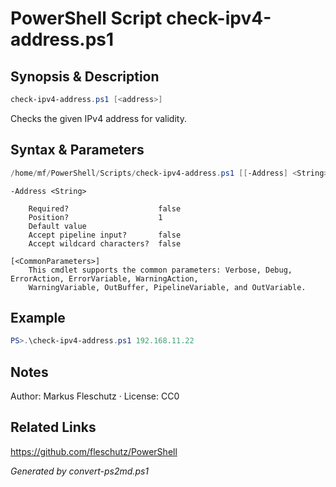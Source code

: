 # PowerShell Script check-ipv4-address.ps1

## Synopsis & Description
```powershell
check-ipv4-address.ps1 [<address>]
```

Checks the given IPv4 address for validity.

## Syntax & Parameters
```powershell
/home/mf/PowerShell/Scripts/check-ipv4-address.ps1 [[-Address] <String>] [<CommonParameters>]
```

```
-Address <String>
    
    Required?                    false
    Position?                    1
    Default value                
    Accept pipeline input?       false
    Accept wildcard characters?  false
```

```
[<CommonParameters>]
    This cmdlet supports the common parameters: Verbose, Debug, ErrorAction, ErrorVariable, WarningAction, 
    WarningVariable, OutBuffer, PipelineVariable, and OutVariable.
```

## Example
```powershell
PS>.\check-ipv4-address.ps1 192.168.11.22
```


## Notes
Author: Markus Fleschutz · License: CC0

## Related Links
https://github.com/fleschutz/PowerShell

*Generated by convert-ps2md.ps1*
